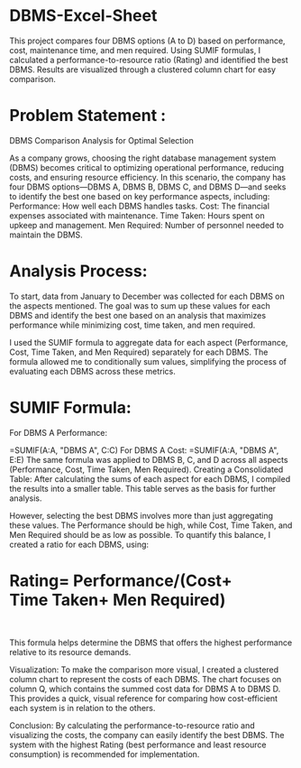 # DBMS-Excel-Sheet
This project compares four DBMS options (A to D) based on performance, cost, maintenance time, and men required. Using SUMIF formulas, I calculated a performance-to-resource ratio (Rating) and identified the best DBMS. Results are visualized through a clustered column chart for easy comparison.


# Problem Statement :
DBMS Comparison Analysis for Optimal Selection

As a company grows, choosing the right database management system (DBMS) becomes critical to optimizing operational performance, reducing costs, and ensuring resource efficiency. In this scenario, the company has four DBMS options—DBMS A, DBMS B, DBMS C, and DBMS D—and seeks to identify the best one based on key performance aspects, including:
Performance: How well each DBMS handles tasks.
Cost: The financial expenses associated with maintenance.
Time Taken: Hours spent on upkeep and management.
Men Required: Number of personnel needed to maintain the DBMS.


# Analysis Process:
To start, data from January to December was collected for each DBMS on the aspects mentioned. The goal was to sum up these values for each DBMS and identify the best one based on an analysis that maximizes performance while minimizing cost, time taken, and men required.

I used the SUMIF formula to aggregate data for each aspect (Performance, Cost, Time Taken, and Men Required) separately for each DBMS. The formula allowed me to conditionally sum values, simplifying the process of evaluating each DBMS across these metrics.

# SUMIF Formula:
For DBMS A Performance:


=SUMIF(A:A, "DBMS A", C:C)
For DBMS A Cost:
=SUMIF(A:A, "DBMS A", E:E)
The same formula was applied to DBMS B, C, and D across all aspects (Performance, Cost, Time Taken, Men Required).
Creating a Consolidated Table:
After calculating the sums of each aspect for each DBMS, I compiled the results into a smaller table. This table serves as the basis for further analysis.

However, selecting the best DBMS involves more than just aggregating these values. The Performance should be high, while Cost, Time Taken, and Men Required should be as low as possible. To quantify this balance, I created a ratio for each DBMS, using:


# Rating= Performance/(Cost+ Time Taken+ Men Required)
​
 
This formula helps determine the DBMS that offers the highest performance relative to its resource demands.

Visualization:
To make the comparison more visual, I created a clustered column chart to represent the costs of each DBMS. The chart focuses on column Q, which contains the summed cost data for DBMS A to DBMS D. This provides a quick, visual reference for comparing how cost-efficient each system is in relation to the others.

Conclusion:
By calculating the performance-to-resource ratio and visualizing the costs, the company can easily identify the best DBMS. The system with the highest Rating (best performance and least resource consumption) is recommended for implementation.

